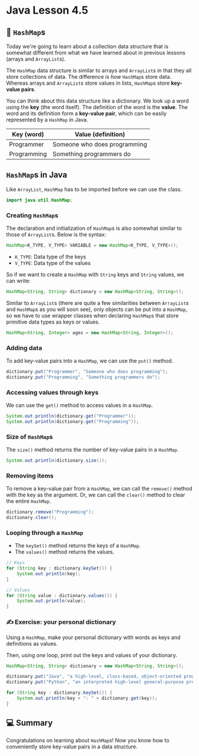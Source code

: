 # **Java Lesson 4.5**

## 🔗 `HashMap`s

Today we're going to learn about a collection data structure that is somewhat different from what we have learned about in previous lessons (arrays and `ArrayList`s).

The `HashMap` data structure is similar to arrays and `ArrayList`s in that they all store collections of data. The difference is *how* `HashMap`s store data. Whereas arrays and `ArrayList`s store values in lists, `HashMap`s store **key-value pairs**.

You can think about this data structure like a dictionary. We look up a word using the **key** (the word itself). The definition of the word is the **value**. The word and its definition form a **key-value pair**, which can be easily represented by a `HashMap` in Java.

| Key (word)  | Value (definition)           |
|-------------|------------------------------|
| Programmer  | Someone who does programming |
| Programming | Something programmers do     |

## `HashMap`s in Java

Like `ArrayList`, `HashMap` has to be imported before we can use the class.

```java
import java.util.HashMap;
```

### Creating `HashMap`s

The declaration and initialization of `HashMap`s is also somewhat similar to those of `ArrayList`s. Below is the syntax:

```java
HashMap<K_TYPE, V_TYPE> VARIABLE = new HashMap<K_TYPE, V_TYPE>();
```

* `K_TYPE`: Data type of the keys
* `V_TYPE`: Data type of the values

So if we want to create a `HashMap` with `String` keys and `String` values, we can write:

```java
HashMap<String, String> dictionary = new HashMap<String, String>();
```

Similar to `ArrayList`s (there are quite a few similarities between `ArrayList`s and `HashMap`s as you will soon see), only objects can be put into a `HashMap`, so we have to use wrapper classes when declaring `HashMap`s that store primitive data types as keys or values.

```java
HashMap<String, Integer> ages = new HashMap<String, Integer>();
```

### Adding data

To add key-value pairs into a `HashMap`, we can use the `put()` method.

```java
dictionary.put("Programmer", "Someone who does programming");
dictionary.put("Programming", "Something programmers do");
```

### Accessing values through keys

We can use the `get()` method to access values in a `HashMap`.

```java
System.out.println(dictionary.get("Programmer"));
System.out.println(dictionary.get("Programming"));
```

### Size of `HashMap`s

The `size()` method returns the number of key-value pairs in a `HashMap`.

```java
System.out.println(dictionary.size());
```

### Removing items

To remove a key-value pair from a `HashMap`, we can call the `remove()` method with the key as the argument. Or, we can call the `clear()` method to clear the entire `HashMap`.

```java
dictionary.remove("Programming");
dictionary.clear();
```

### Looping through a `HashMap`

* The `keySet()` method returns the keys of a `HashMap`.
* The `values()` method returns the values.

```java
// Keys
for (String key : dictionary.keySet()) {
    System.out.println(key);
}

// Values
for (String value : dictionary.values()) {
    System.out.println(value);
}
```

### ✍ Exercise: your personal dictionary

Using a `HashMap`, make your personal dictionary with words as keys and definitions as values.

Then, using *one* loop, print out the keys and values of your dictionary.

```java
HashMap<String, String> dictionary = new HashMap<String, String>();

dictionary.put("Java", "a high-level, class-based, object-oriented programming language that is designed to have as few implementation dependencies as possible");
dictionary.put("Python", "an interpreted high-level general-purpose programming language that emphasizes code readability");

for (String key : dictionary.keySet()) {
    System.out.println(key + ": " + dictionary.get(key));
}
```

## 💻 Summary

Congratulations on learning about `HashMap`s! Now you know how to conveniently store key-value pairs in a data structure.

